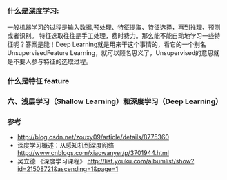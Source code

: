 ### 什么是深度学习:
一般机器学习的过程是输入数据,预处理、特征提取、特征选择，再到推理、预测或者识别。 特征选取往往是手工处理，费时费力。那么能不能自动地学习一些特征呢？答案是能！Deep Learning就是用来干这个事情的，看它的一个别名UnsupervisedFeature Learning，就可以顾名思义了，Unsupervised的意思就是不要人参与特征的选取过程。

### 什么是特征 feature

### 六、浅层学习（Shallow Learning）和深度学习（Deep Learning）


### 参考
- http://blog.csdn.net/zouxy09/article/details/8775360
- 深度学习概述：从感知机到深度网络 http://www.cnblogs.com/xiaowanyer/p/3701944.html
- 吴立德 《深度学习课程》 http://list.youku.com/albumlist/show?id=21508721&ascending=1&page=1